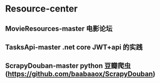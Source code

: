 # Resource-center
  
## MovieResources-master 电影论坛
## TasksApi-master .net core JWT+api 的实践 
## ScrapyDouban-master python 豆瓣爬虫 (https://github.com/baabaaox/ScrapyDouban)
